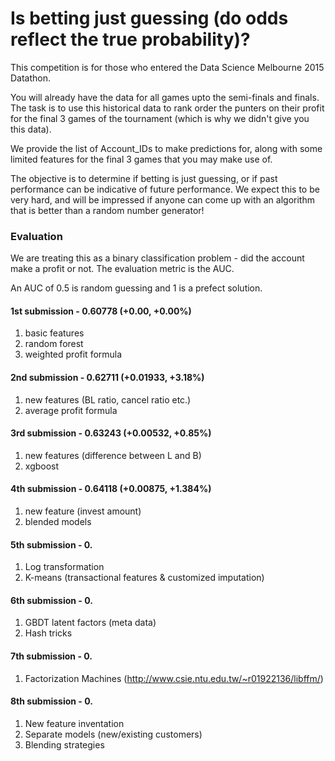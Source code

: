 # Is betting just guessing (do odds reflect the true probability)?

This competition is for those who entered the Data Science Melbourne 2015 Datathon.

You will already have the data for all games upto the semi-finals and finals. The task is to use this historical data to rank order the punters on their profit for the final 3 games of the tournament (which is why we didn't give you this data).

We provide the list of Account_IDs to make predictions for, along with some limited features for the final 3 games that you may make use of.

The objective is to determine if betting is just guessing, or if past performance can be indicative of future performance. We expect this to be very hard, and will be impressed if anyone can come up with an algorithm that is better than a random number generator! 

### Evaluation

We are treating this as a binary classification problem - did the account make a profit or not. The evaluation metric is the AUC.

An AUC of 0.5 is random guessing and 1 is a prefect solution.

#### 1st submission - 0.60778 (+0.00, +0.00%)
1. basic features
2. random forest
3. weighted profit formula

#### 2nd submission - 0.62711 (+0.01933, +3.18%)
1. new features (BL ratio, cancel ratio etc.)
2. average profit formula

#### 3rd submission - 0.63243 (+0.00532, +0.85%)
1. new features (difference between L and B)
2. xgboost

#### 4th submission - 0.64118 (+0.00875, +1.384%)
1. new feature (invest amount)
2. blended models

#### 5th submission - 0.
1. Log transformation
2. K-means (transactional features & customized imputation)

#### 6th submission - 0.
1. GBDT latent factors (meta data)
2. Hash tricks

#### 7th submission - 0.
1. Factorization Machines (http://www.csie.ntu.edu.tw/~r01922136/libffm/)

#### 8th submission - 0.
1. New feature inventation
2. Separate models (new/existing customers)
3. Blending strategies